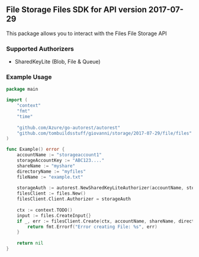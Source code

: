 ## File Storage Files SDK for API version 2017-07-29

This package allows you to interact with the Files File Storage API

### Supported Authorizers

* SharedKeyLite (Blob, File & Queue)

### Example Usage

```go
package main

import (
	"context"
	"fmt"
	"time"
	
	"github.com/Azure/go-autorest/autorest"
	"github.com/tombuildsstuff/giovanni/storage/2017-07-29/file/files"
)

func Example() error {
	accountName := "storageaccount1"
    storageAccountKey := "ABC123...."
    shareName := "myshare"
    directoryName := "myfiles"
    fileName := "example.txt"
    
    storageAuth := autorest.NewSharedKeyLiteAuthorizer(accountName, storageAccountKey)
    filesClient := files.New()
    filesClient.Client.Authorizer = storageAuth
    
    ctx := context.TODO()
    input := files.CreateInput{}
    if _, err := filesClient.Create(ctx, accountName, shareName, directoryName, fileName, input); err != nil {
        return fmt.Errorf("Error creating File: %s", err)
    }
    
    return nil 
}
```